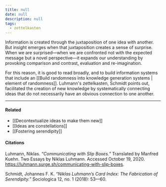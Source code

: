 ```yaml
---
title: null
date: null
description: null
tags:
  - zettelkasten
---
```


Information is created through the juxtaposition of one idea with another. But insight emerges when that juxtaposition creates a sense of surprise. When we are surprised—when we are confronted not with the expected message but a novel perspective—it expands our understanding by provoking comparison and contrast, evaluation and re-imagination.

For this reason, it is good to read broadly, and to build information systems that include an [[Build randomness into knowledge generation systems | element of randomness]]. Luhmann's zettelkasten, Schmidt points out, facilitated the creation of new knowledge by systematically connecting ideas that do not necessarily have an obvious connection to one another.

---

#### Related

-   [[Decontextualize ideas to make them new]]
-   [[Ideas are constellations]]
-   [[Fostering serendipity]]

#### Citations

Luhmann, Niklas. _“Communicating with Slip Boxes.”_ Translated by Manfred Kuehn. Two Essays by Niklas Luhmann. Accessed October 19, 2020. https://luhmann.surge.sh/communicating-with-slip-boxes.

Schmidt, Johannes F. K. _“Niklas Luhmann’s Card Index: The Fabrication of Serendipity.”_ Sociologica 12, no. 1 (2018): 53—60.
